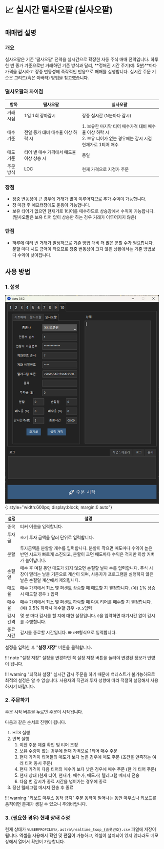 # 📈 실시간 떨사오팔 (실사오팔)

## 매매법 설명

### 개요

실사오팔은 기존 '떨사오팔' 전략을 실시간으로 확장한 자동 주식 매매 전략입니다. 하루 한 번 종가 기준으로만 거래하던 기존 방식과 달리, **정해진 시간 주기(예: 5분)**마다 가격을 감시하고 장중 변동성에 즉각적인 반응으로 매매를 실행합니다. 실시간 주문 기준은 그리드(혹은 아바타) 방법을 참고했습니다.

### 떨사오팔과 차이점
|항목|떨사오팔|실사오팔|
|---|------|-----|
| 거래 시점 | 1일 1회 장마감시                   | 장중 실시간 (N분마다 감시)|
| 매수 기준 | 전일 종가 대비 매수율 이상 하락 시      | 1. 보유한 마지막 티어 매수가격 대비 매수율 이상 하락 시 <br>2. 보유 티어가 없는 경우에는 감시 시점 현재가로 1티어 매수|
| 매도 기준 | 티어 별 매수 가격에서 매도율 이상 상승 시 | 동일 |
| 주문 방식 | LOC | 현재 가격으로 지정가 주문 |

### 장점
- 장중 변동성이 큰 경우에 거래가 많이 이루어지므로 추가 수익이 가능합니다.
- 장 마감 후 애프터장에도 운용이 가능합니다.
- 보유 티어가 없으면 현재가로 1티어를 매수하므로 상승장에서 수익이 가능합니다. (떨사오팔은 보유 티어 없이 상승만 하는 경우 거래가 이루어지지 않음)
 
### 단점
- 하루에 여러 번 거래가 발생하므로 기존 방법 대비 더 많은 분할 수가 필요합니다. 분할 마다 시드 금액이 작으므로 장중 변동성이 크지 않은 상황에서는 기존 방법보다 수익이 낮아집니다. 

## 사용 방법
### 1. 설정
![](images/realtime_tsop.png){: style="width:600px; display:block; margin:0 auto"}

|설정|설명|
|---|---|
| 종목| 티커 이름을 입력합니다.|
| 투자금| 초기 투자 금액을 달러 단위로 입력합니다.|
| 분할| 투자금액을 분할할 개수를 입력합니다. 분할이 작으면 매도마다 수익이 높은 반면 시드가 빠르게 소진되고, 분할이 크면 매도마다 수익은 적지만 하방 커버가 늘어납니다.|
| 손절일| 매수 후 며칠 동안 매도가 되지 않으면 손절할 날짜 수를 입력합니다. 주식 시장이 열리는 날을 기준으로 계산이 되며, 사용자가 프로그램을 실행하지 않은 날은 손절일 계산에서 제외됩니다.|
| 매도율| 매수 가격에서 최소 몇 퍼센트 상승할 때 매도할 지 결정합니다. (예) 1% 상승시 매도할 경우 `1` 입력|
| 매수율| 매수 가격에서 최소 몇 퍼센트 하락할 때 다음 티어를 매수할 지 결정합니다. (예) 0.5% 하락시 매수할 경우 `-0.5`입력|
| 감시간격| 몇 분 마다 감시를 할 지에 대한 설정입니다. `0`을 입력하면 대기시간 없이 감시를 수행합니다.|
| 종료시간| 감시를 종료할 시간입니다. `HH:MM`형식으로 입력합니다.|

설정을 입력한 후 "**설정 저장**" 버튼을 클릭합니다.

!!! note "설정 저장"
    설정을 변경하면 꼭 설정 저장 버튼을 눌러야 변경된 정보가 반영이 됩니다.

!!! warning "최적화 설정"
    실시간 감시 주문을 하기 때문에 백테스트가 불가능하므로 최적의 설정은 알 수 없습니다. 사용자의 직관과 투자 성향에 따라 적절히 설정해서 사용하시기 바랍니다.

### 2. 주문하기
주문 시작 버튼을 누르면 주문이 시작됩니다.

다음과 같은 순서로 진행이 됩니다.

1. HTS 실행
2. 반복 실행
      1. 이전 주문 체결 확인 및 티어 조정
      2. 보유 수량이 없는 경우에 현재 가격으로 1티어 매수 주문
      2. 현재 가격이 티어들의 매도가 보다 높은 경우에 매도 주문 (조건을 만족하는 여러 티어 동시 주문)
      3. 현재 가격이 다음 티어의 매수가 보다 낮은 경우에 매수 주문 (한 개 티어 주문)
      4. 현재 상태 (현재 티어, 현재가, 매수가, 매도가) 텔레그램 메시지 전송
      5. 다음 번 감시가 종료 시간을 넘어가는 경우에 종료
3. 정산 텔레그램 메시지 전송 후 종료

!!! warning "키보드 마우스 동작 금지"
    주문 동작이 일어나는 동안 마우스나 키보드를 움직이면 문제가 생길 수 있으니 주의바랍니다.

### 3. (필요한 경우) 현재 상태 수정
현재 상태가 `%USERPROFILE%\.astra\realtime_tsop_{슬롯번호}.csv` 파일에 저장이 됩니다. 엑셀을 사용해서 확인 및 편집이 가능하고, 엑셀이 설치되어 있지 않더라도 메모장에서 열어서 확인이 가능합니다. 
